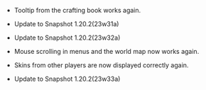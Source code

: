 - Tooltip from the crafting book works again.
- Update to Snapshot 1.20.2(23w31a)

- Update to Snapshot 1.20.2(23w32a)
- Mouse scrolling in menus and the world map now works again.
- Skins from other players are now displayed correctly again.

- Update to Snapshot 1.20.2(23w33a)